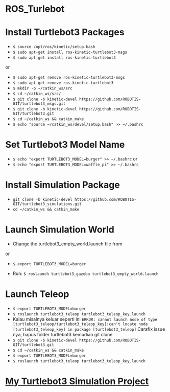 # ROS_Turlebot

# Install Turtlebot3 Packages

- `$ source /opt/ros/kinetic/setup.bash`
- `$ sudo apt-get install ros-kinetic-turtlebot3-msgs`
- `$ sudo apt-get install ros-kinetic-turtlebot3`

or

- `$ sudo apt-get remove ros-kinetic-turtlebot3-msgs`
- `$ sudo apt-get remove ros-kinetic-turtlebot3`
- `$ mkdir -p ~/catkin_ws/src`
- `$ cd ~/catkin_ws/src/`
- `$ git clone -b kinetic-devel https://github.com/ROBOTIS-GIT/turtlebot3_msgs.git`
- `$ git clone -b kinetic-devel https://github.com/ROBOTIS-GIT/turtlebot3.git`
- `$ cd ~/catkin_ws && catkin_make`
- `$ echo "source ~/catkin_ws/devel/setup.bash" >> ~/.bashrc`

# Set Turtlebot3 Model Name

- `$ echo "export TURTLEBOT3_MODEL=burger" >> ~/.bashrc`
  or
- `$ echo "export TURTLEBOT3_MODEL=waffle_pi" >> ~/.bashrc`

# Install Simulation Package

- `git clone -b kinetic-devel https://github.com/ROBOTIS-GIT/turtlebot3_simulations.git`
- `cd ~/catkin_ws && catkin_make`

# Launch Simulation World

- Change the turtlebot3_empty_world.launch file
from <br>
<!-- <arg name="model" default="$(env TURTLEBOT3_MODEL)" doc="model type [burger, waffle, waffle_pi]"/> -->

<arg name="model" default="burger" doc="model type [burger, waffle, waffle_pi]"/>
or

- `$ export TURTLEBOT3_MODEL=burger`

- Run:
  `$ roslaunch turtlebot3_gazebo turtlebot3_empty_world.launch`

# Launch Teleop

- `$ export TURTLEBOT3_MODEL=burger`
- `$ roslaunch turtlebot3_teleop turtlebot3_teleop_key.launch`
- Kalau misalnya keluar seperti ini
  `ERROR: cannot launch node of type [turtlebot3_teleop/turtlebot3_teleop_key]:can't locate node [turtlebot3_teleop_key] in package [turtlebot3_teleop]`
  Carafix issue nya, hapus folder turtlebot3 kemudian git clone
- `$ git clone -b kinetic-devel https://github.com/ROBOTIS-GIT/turtlebot3.git`
- `$ cd ~/catkin_ws && catkin_make`
- `$ export TURTLEBOT3_MODEL=burger`
- `$ roslaunch turtlebot3_teleop turtlebot3_teleop_key.launch`

# [My Turtlebot3 Simulation Project](https://github.com/wildenali/ROS_Turlebot3_Simulation/tree/master/turtlebot3_wilden)
